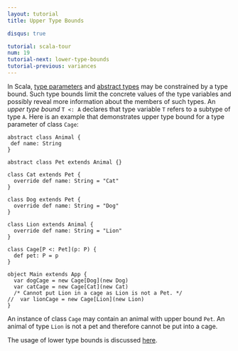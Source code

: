 ```yaml
---
layout: tutorial
title: Upper Type Bounds

disqus: true

tutorial: scala-tour
num: 19
tutorial-next: lower-type-bounds
tutorial-previous: variances
---
```


In Scala, [type parameters](generic-classes.html) and [abstract types](abstract-types.html) may be constrained by a type bound. Such type bounds limit the concrete values of the type variables and possibly reveal more information about the members of such types. An _upper type bound_ `T <: A` declares that type variable `T` refers to a subtype of type `A`.
Here is an example that demonstrates upper type bound for a type parameter of class `Cage`:

```tut
abstract class Animal {
 def name: String
}

abstract class Pet extends Animal {}

class Cat extends Pet {
  override def name: String = "Cat"
}

class Dog extends Pet {
  override def name: String = "Dog"
}

class Lion extends Animal {
  override def name: String = "Lion"
}

class Cage[P <: Pet](p: P) {
  def pet: P = p
}

object Main extends App {
  var dogCage = new Cage[Dog](new Dog)
  var catCage = new Cage[Cat](new Cat)
  /* Cannot put Lion in a cage as Lion is not a Pet. */
//  var lionCage = new Cage[Lion](new Lion)
}
```

An instance of class `Cage` may contain an animal with upper bound `Pet`. An animal of type `Lion` is not a pet and therefore cannot be put into a cage.

The usage of lower type bounds is discussed [here](lower-type-bounds.html). 
